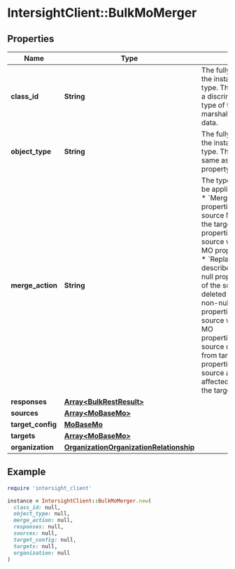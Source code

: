# IntersightClient::BulkMoMerger

## Properties

| Name | Type | Description | Notes |
| ---- | ---- | ----------- | ----- |
| **class_id** | **String** | The fully-qualified name of the instantiated, concrete type. This property is used as a discriminator to identify the type of the payload when marshaling and unmarshaling data. | [default to &#39;bulk.MoMerger&#39;] |
| **object_type** | **String** | The fully-qualified name of the instantiated, concrete type. The value should be the same as the &#39;ClassId&#39; property. | [default to &#39;bulk.MoMerger&#39;] |
| **merge_action** | **String** | The type of merge action to be applied on the target MOs.  * &#x60;Merge&#x60; - The null properties/relationships of the source MO will be ignored for the target MO. The non-null properties/relationships of the source will override the target MO properties/relationships. * &#x60;Replace&#x60; - Merge action as described in RFC 7386. The null properties/relationships of the source MO will be deleted on the target MO.The non-null properties/relationships of the source will override the target MO properties/relationships.When source object type is different from target, only the properties common to both source and target  will be affected.Other properties on the target will be ignored. | [optional][default to &#39;Merge&#39;] |
| **responses** | [**Array&lt;BulkRestResult&gt;**](BulkRestResult.md) |  | [optional] |
| **sources** | [**Array&lt;MoBaseMo&gt;**](MoBaseMo.md) |  | [optional] |
| **target_config** | [**MoBaseMo**](MoBaseMo.md) |  | [optional] |
| **targets** | [**Array&lt;MoBaseMo&gt;**](MoBaseMo.md) |  | [optional] |
| **organization** | [**OrganizationOrganizationRelationship**](OrganizationOrganizationRelationship.md) |  | [optional] |

## Example

```ruby
require 'intersight_client'

instance = IntersightClient::BulkMoMerger.new(
  class_id: null,
  object_type: null,
  merge_action: null,
  responses: null,
  sources: null,
  target_config: null,
  targets: null,
  organization: null
)
```

